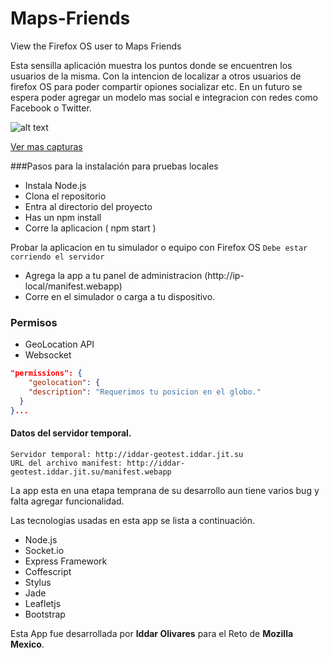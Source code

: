 Maps-Friends
============

View the Firefox OS user to Maps Friends

Esta sensilla aplicación muestra los puntos donde se encuentren los usuarios de la misma. Con la intencion de localizar a otros usuarios de firefox OS para poder compartir opiones socializar etc. En un futuro se espera poder agregar un modelo mas social e integracion con redes como Facebook o Twitter.

![alt text](http://iddar-geotest.iddar.jit.su/images/screen.png?v=2 "Scrennshot de la aplicacion Maps-Friends")

[Ver mas capturas](https://github.com/iddar/Maps-Friends/tree/master/public/images/caps)

###Pasos para la instalación para pruebas locales

- Instala Node.js
- Clona el repositorio
- Entra al directorio del proyecto
- Has un npm install
- Corre la aplicacion ( npm start )

Probar la aplicacion en tu simulador o equipo con Firefox OS
`Debe estar corriendo el servidor`
- Agrega la app a tu panel de administracion (http://ip-local/manifest.webapp)
- Corre en el simulador o carga a tu dispositivo.


### Permisos

- GeoLocation API
- Websocket

```json
"permissions": {
    "geolocation": { 
    "description": "Requerimos tu posicion en el globo." 
  }
}...
```


#### Datos del servidor temporal.

	Servidor temporal: http://iddar-geotest.iddar.jit.su
	URL del archivo manifest: http://iddar-geotest.iddar.jit.su/manifest.webapp


La app esta en una etapa temprana de su desarrollo aun tiene varios bug y falta agregar funcionalidad. 

Las tecnologias usadas en esta app se lista a continuación.

- Node.js
- Socket.io
- Express Framework
- Coffescript
- Stylus
- Jade
- Leafletjs
- Bootstrap

Esta App fue desarrollada por **Iddar Olivares** para el Reto de **Mozilla Mexico**.
